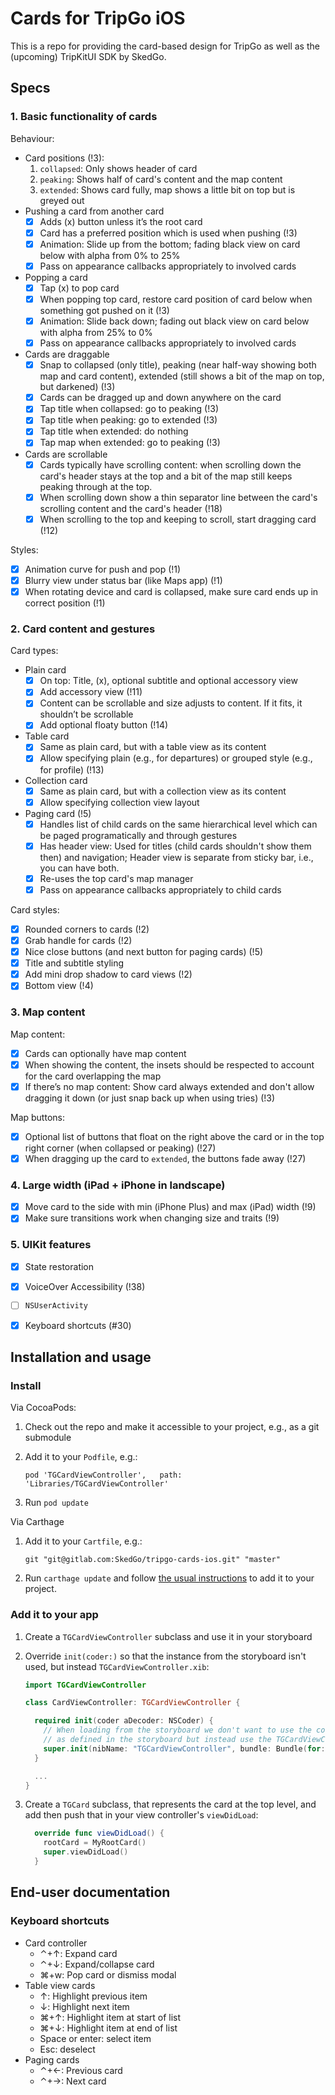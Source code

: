 # Cards for TripGo iOS

This is a repo for providing the card-based design for TripGo as well as the
(upcoming) TripKitUI SDK by SkedGo.


## Specs

### 1. Basic functionality of cards

Behaviour:

- Card positions (!3):
    1. `collapsed`: Only shows header of card
    2. `peaking`: Shows half of card's content and the map content
    3. `extended`: Shows card fully, map shows a little bit on top but is greyed out
- Pushing a card from another card
	- [x] Adds (x) button unless it’s the root card
    - [x] Card has a preferred position which is used when pushing (!3)
	- [x] Animation: Slide up from the bottom; fading black view on card below with alpha from 0% to 25%
	- [x] Pass on appearance callbacks appropriately to involved cards
- Popping a card
	- [x] Tap (x) to pop card
    - [x] When popping top card, restore card position of card below when something got pushed on it (!3)
	- [x] Animation: Slide back down; fading out black view on card below with alpha from 25% to 0%
	- [x] Pass on appearance callbacks appropriately to involved cards
- Cards are draggable
	- [x] Snap to collapsed (only title), peaking (near half-way showing both map and card content), extended (still shows a bit of the map on top, but darkened) (!3)
	- [x] Cards can be dragged up and down anywhere on the card
	- [x] Tap title when collapsed: go to peaking (!3)
	- [x] Tap title when peaking: go to extended (!3)
	- [x] Tap title when extended: do nothing
	- [x] Tap map when extended: go to peaking (!3)
- Cards are scrollable
    - [x] Cards typically have scrolling content: when scrolling down the card's header stays at the top and a  bit of the map still keeps peaking through at the top.
	- [x] When scrolling down show a thin separator line between the card's scrolling content and the card's header (!18)
	- [x] When scrolling to the top and keeping to scroll, start dragging card (!12)

Styles:

- [x] Animation curve for push and pop (!1)
- [x] Blurry view under status bar (like Maps app) (!1)
- [x] When rotating device and card is collapsed, make sure card ends up in correct position (!1)

### 2. Card content and gestures

Card types:

- Plain card
	- [x] On top: Title, (x), optional subtitle and optional accessory view
	- [x] Add accessory view (!11)
	- [x] Content can be scrollable and size adjusts to content. If it fits, it shouldn’t be scrollable
	- [x] Add optional floaty button (!14)
- Table card
	- [x] Same as plain card, but with a table view as its content
	- [x] Allow specifying plain (e.g., for departures) or grouped style (e.g., for profile) (!13)
- Collection card
  - [x] Same as plain card, but with a collection view as its content
  - [x] Allow specifying collection view layout
- Paging card (!5)
    - [x] Handles list of child cards on the same hierarchical level which can be paged programatically and through gestures
    - [x] Has header view: Used for titles (child cards shouldn't show them then) and navigation; Header view is separate from sticky bar, i.e., you can have both.
    - [x] Re-uses the top card's map manager
	- [x] Pass on appearance callbacks appropriately to child cards

Card styles:

- [x] Rounded corners to cards (!2)
- [x] Grab handle for cards (!2)
- [x] Nice close buttons (and next button for paging cards) (!5)
- [x] Title and subtitle styling
- [x] Add mini drop shadow to card views (!2)
- [x] Bottom view (!4)

### 3. Map content

Map content:

- [x] Cards can optionally have map content
- [x] When showing the content, the insets should be respected to account for the card overlapping the map
- [x] If there’s no map content: Show card always extended and don't allow dragging it down (or just snap back up when using tries) (!3)

Map buttons:

- [x] Optional list of buttons that float on the right above the card or in the top right corner (when collapsed or peaking) (!27)
- [x] When dragging up the card to `extended`, the buttons fade away (!27)

### 4. Large width (iPad + iPhone in landscape)

- [x] Move card to the side with min (iPhone Plus) and max (iPad) width (!9)
- [x] Make sure transitions work when changing size and traits (!9)
 
### 5. UIKit features

- [x] State restoration
- [x] VoiceOver Accessibility (!38)
- [ ] `NSUserActivity`
- [x] Keyboard shortcuts (#30)


## Installation and usage

### Install

Via CocoaPods:

1. Check out the repo and make it accessible to your project, e.g., as a git submodule
2. Add it to your `Podfile`, e.g.:

    `pod 'TGCardViewController',   path: 'Libraries/TGCardViewController'`

3. Run `pod update`

Via Carthage

1. Add it to your `Cartfile`, e.g.:

    `git "git@gitlab.com:SkedGo/tripgo-cards-ios.git" "master"`

2. Run `carthage update` and follow [the usual instructions](https://github.com/Carthage/Carthage#adding-frameworks-to-an-application) to add it to your project.

### Add it to your app

1. Create a `TGCardViewController` subclass and use it in your storyboard
2. Override `init(coder:)` so that the instance from the storyboard isn't used, but instead `TGCardViewController.xib`:

    ```swift
    import TGCardViewController
    
    class CardViewController: TGCardViewController {

      required init(coder aDecoder: NSCoder) {
        // When loading from the storyboard we don't want to use the controller
        // as defined in the storyboard but instead use the TGCardViewController.xib
        super.init(nibName: "TGCardViewController", bundle: Bundle(for: TGCardViewController.self))
      }

      ...
    }
    ```

3. Create a `TGCard` subclass, that represents the card at the top level, and add then push that in your view controller's `viewDidLoad`:

    ```swift
      override func viewDidLoad() {
        rootCard = MyRootCard()
        super.viewDidLoad()
      }
    ```

## End-user documentation

### Keyboard shortcuts

- Card controller
  - ⌃+↑: Expand card
  - ⌃+↓: Expand/collapse card
  - ⌘+w: Pop card or dismiss modal
- Table view cards
  - ↑: Highlight previous item
  - ↓: Highlight next item
  - ⌘+↑: Highlight item at start of list
  - ⌘+↓: Highlight item at end of list
  - Space or enter: select item
  - Esc: deselect
- Paging cards
  - ⌃+←: Previous card 
  - ⌃+→: Next card
